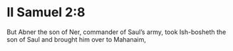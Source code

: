# II Samuel 2:8

But Abner the son of Ner, commander of Saul’s army, took Ish-bosheth the son of Saul and brought him over to Mahanaim,
